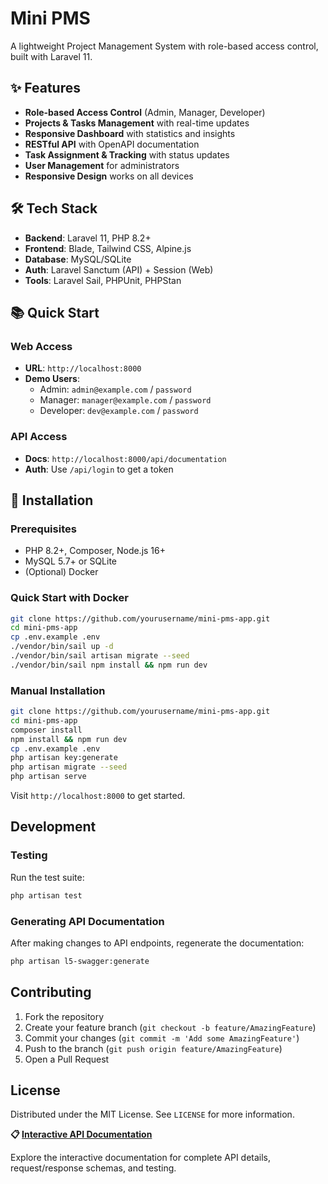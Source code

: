 # Mini PMS

A lightweight Project Management System with role-based access control, built with Laravel 11.

## ✨ Features

- **Role-based Access Control** (Admin, Manager, Developer)
- **Projects & Tasks Management** with real-time updates
- **Responsive Dashboard** with statistics and insights
- **RESTful API** with OpenAPI documentation
- **Task Assignment & Tracking** with status updates
- **User Management** for administrators
- **Responsive Design** works on all devices

## 🛠 Tech Stack

- **Backend**: Laravel 11, PHP 8.2+
- **Frontend**: Blade, Tailwind CSS, Alpine.js
- **Database**: MySQL/SQLite
- **Auth**: Laravel Sanctum (API) + Session (Web)
- **Tools**: Laravel Sail, PHPUnit, PHPStan

## 📚 Quick Start

### Web Access
- **URL**: `http://localhost:8000`
- **Demo Users**:
  - Admin: `admin@example.com` / `password`
  - Manager: `manager@example.com` / `password`
  - Developer: `dev@example.com` / `password`

### API Access
- **Docs**: `http://localhost:8000/api/documentation`
- **Auth**: Use `/api/login` to get a token

## 🚀 Installation

### Prerequisites
- PHP 8.2+, Composer, Node.js 16+
- MySQL 5.7+ or SQLite
- (Optional) Docker

### Quick Start with Docker
```bash
git clone https://github.com/yourusername/mini-pms-app.git
cd mini-pms-app
cp .env.example .env
./vendor/bin/sail up -d
./vendor/bin/sail artisan migrate --seed
./vendor/bin/sail npm install && npm run dev
```

### Manual Installation
```bash
git clone https://github.com/yourusername/mini-pms-app.git
cd mini-pms-app
composer install
npm install && npm run dev
cp .env.example .env
php artisan key:generate
php artisan migrate --seed
php artisan serve
```

Visit `http://localhost:8000` to get started.

## Development

### Testing
Run the test suite:
```bash
php artisan test
```

### Generating API Documentation
After making changes to API endpoints, regenerate the documentation:
```bash
php artisan l5-swagger:generate
```

## Contributing
1. Fork the repository
2. Create your feature branch (`git checkout -b feature/AmazingFeature`)
3. Commit your changes (`git commit -m 'Add some AmazingFeature'`)
4. Push to the branch (`git push origin feature/AmazingFeature`)
5. Open a Pull Request

## License
Distributed under the MIT License. See `LICENSE` for more information.

**📋 [Interactive API Documentation](http://127.0.0.1:8000/api/documentation)**

Explore the interactive documentation for complete API details, request/response schemas, and testing.

